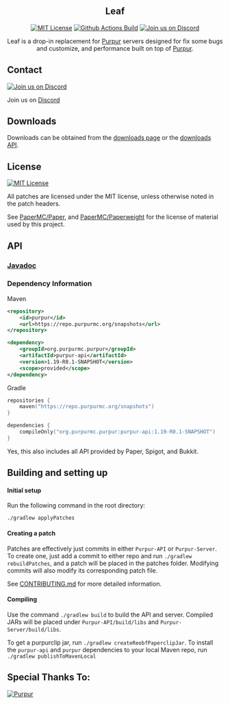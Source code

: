 <div align="center">

## Leaf

[![MIT License](https://img.shields.io/github/license/PurpurMC/Purpur?&logo=github)](LICENSE)
[![Github Actions Build](https://img.shields.io/github/workflow/status/PurpurMC/purpur/Build?event=push&logo=github)](https://purpurmc.org/downloads/)
[![Join us on Discord](https://img.shields.io/discord/685683385313919172.svg?label=&logo=discord&logoColor=ffffff&color=7389D8&labelColor=6A7EC2)](https://purpurmc.org/discord)

Leaf is a drop-in replacement for [Purpur](https://github.com/PurpurMC/Purpur) servers designed for fix some bugs and customize, and performance built on top of [Purpur](https://github.com/PurpurMC/Purpur).

</div>

## Contact
[![Join us on Discord](https://img.shields.io/discord/685683385313919172.svg?label=&logo=discord&logoColor=ffffff&color=7389D8&labelColor=6A7EC2)](https://discord.gg/mtAAnkk)

Join us on [Discord](https://discord.gg/mtAAnkk)

## Downloads

Downloads can be obtained from the [downloads page](https://purpurmc.org/downloads/) or the [downloads API](https://api.purpurmc.org).


## License
[![MIT License](https://img.shields.io/github/license/PurpurMC/Purpur?&logo=github)](LICENSE)

All patches are licensed under the MIT license, unless otherwise noted in the patch headers.

See [PaperMC/Paper](https://github.com/PaperMC/Paper), and [PaperMC/Paperweight](https://github.com/PaperMC/paperweight) for the license of material used by this project.


## API

### [Javadoc](https://purpurmc.org/javadoc)

### Dependency Information
Maven
```xml
<repository>
    <id>purpur</id>
    <url>https://repo.purpurmc.org/snapshots</url>
</repository>
```
```xml
<dependency>
    <groupId>org.purpurmc.purpur</groupId>
    <artifactId>purpur-api</artifactId>
    <version>1.19-R0.1-SNAPSHOT</version>
    <scope>provided</scope>
</dependency>
```

Gradle
```kotlin
repositories {
    maven("https://repo.purpurmc.org/snapshots")
}
```
```kotlin
dependencies {
    compileOnly("org.purpurmc.purpur:purpur-api:1.19-R0.1-SNAPSHOT")
}
```

Yes, this also includes all API provided by Paper, Spigot, and Bukkit.

## Building and setting up

#### Initial setup
Run the following command in the root directory:

```
./gradlew applyPatches
```

#### Creating a patch
Patches are effectively just commits in either `Purpur-API` or `Purpur-Server`. 
To create one, just add a commit to either repo and run `./gradlew rebuildPatches`, and a 
patch will be placed in the patches folder. Modifying commits will also modify its 
corresponding patch file.

See [CONTRIBUTING.md](CONTRIBUTING.md) for more detailed information.


#### Compiling

Use the command `./gradlew build` to build the API and server. Compiled JARs
will be placed under `Purpur-API/build/libs` and `Purpur-Server/build/libs`.

To get a purpurclip jar, run `./gradlew createReobfPaperclipJar`.
To install the `purpur-api` and `purpur` dependencies to your local Maven repo, run `./gradlew publishToMavenLocal`

Special Thanks To:
-------------

<a href="https://purpurmc.org"><img src="https://user-images.githubusercontent.com/74448585/150906023-101cd383-da82-4a3c-9603-a3b5741c3994.png" alt="Purpur"></a>


